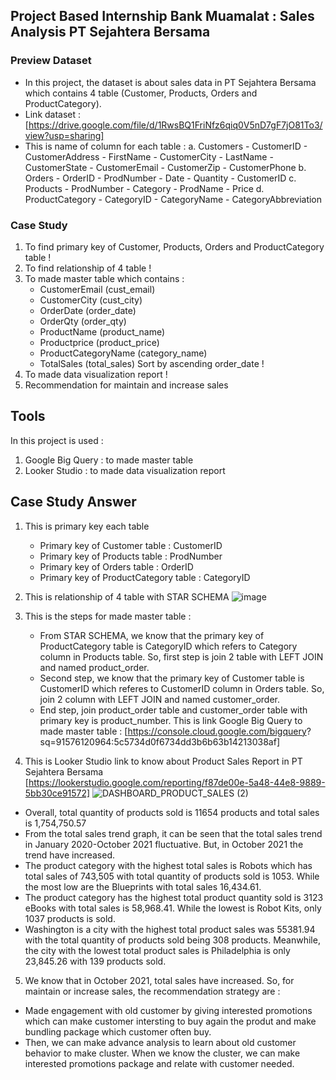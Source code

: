 ## Project Based Internship Bank Muamalat : Sales Analysis PT Sejahtera Bersama

### Preview Dataset 
- In this project, the dataset is about sales data in PT Sejahtera Bersama which contains 4 table (Customer, Products, Orders and ProductCategory).
- Link dataset : [https://drive.google.com/file/d/1RwsBQ1FriNfz6qiq0V5nD7gF7jO81To3/view?usp=sharing]
- This is name of column for each table :
    a. Customers
        - CustomerID      - CustomerAddress
        - FirstName       - CustomerCity
        - LastName        - CustomerState
        - CustomerEmail   - CustomerZip
        - CustomerPhone
    b. Orders
        - OrderID         - ProdNumber
        - Date            - Quantity
        - CustomerID
    c. Products
        - ProdNumber      - Category
        - ProdName        - Price
    d. ProductCategory
       - CategoryID
       - CategoryName
       - CategoryAbbreviation

### Case Study
1. To find primary key of Customer, Products, Orders and ProductCategory table !
2. To find relationship of 4 table !
3. To made master table which contains :
    - CustomerEmail (cust_email)
    - CustomerCity (cust_city)
    - OrderDate (order_date)
    - OrderQty (order_qty)
    - ProductName (product_name)
    - Productprice (product_price)
    - ProductCategoryName (category_name)
    - TotalSales (total_sales)
  Sort by ascending order_date !
4. To made data visualization report !
5. Recommendation for maintain and increase sales 

## Tools
In this project is used :
1. Google Big Query : to made master table
2. Looker Studio : to made data visualization report

## Case Study Answer
1. This is primary key each table 
   - Primary key of Customer table : CustomerID
   - Primary key of Products table : ProdNumber
   - Primary key of Orders table : OrderID
   - Primary key of ProductCategory table : CategoryID

2. This is relationship of 4 table with STAR SCHEMA
![image](https://github.com/gadingkusumaanggraeni/portfoliogadingkusumaanggraeni/assets/150303416/8d9ac623-7f13-486d-9906-56a63459d63e)

3. This is the steps for made master table :
    - From STAR SCHEMA, we know that the primary key of ProductCategory table is CategoryID which refers to   Category column in Products table. So, first step is join 2 table with LEFT JOIN and named product_order.
    - Second step, we know that the primary key of Customer table is CustomerID which referes to CustomerID column in Orders table. So, join 2 column with LEFT JOIN and named customer_order.
    - End step, join product_order table and customer_order table with primary key is product_number.
This is link Google Big Query to made master table : [https://console.cloud.google.com/bigquery?   sq=91576120964:5c5734d0f6734dd3b6b63b14213038af]

4. This is Looker Studio link to know about Product Sales Report in PT Sejahtera Bersama [https://lookerstudio.google.com/reporting/f87de00e-5a48-44e8-9889-5bb30ce91572]
![DASHBOARD_PRODUCT_SALES (2)](https://github.com/gadingkusumaanggraeni/portfoliogadingkusumaanggraeni/assets/150303416/69dd1310-80ef-4a6c-b54c-52a3e1f9cdfb)
- Overall, total quantity of products sold is 11654 products and total sales is 1,754,750.57
- From the total sales trend graph, it can be seen that the total sales trend in January 2020-October 2021   fluctuative. But, in October 2021 the trend have increased.
- The product category with the highest total sales is Robots which has total sales of 743,505 with total quantity of products sold is 1053. While the most low are the Blueprints with total sales 16,434.61.
- The product category has the highest total product quantity sold is 3123 eBooks with total sales is 58,968.41. While the lowest is Robot Kits, only 1037 products is sold.
- Washington is a city with the highest total product sales was 55381.94 with the total quantity of products sold being 308 products. Meanwhile, the city with the lowest total product sales is Philadelphia is only 23,845.26 with 139 products sold.

5. We know that in October 2021, total sales have increased. So, for maintain or increase sales, the recommendation strategy are :
- Made engagement with old customer by giving interested promotions which can make customer intersting to buy again the produt and make bundling package which customer often buy.
- Then, we can make advance analysis to learn about old customer behavior to make cluster. When we know the cluster, we can make interested promotions package and relate with customer needed. 
